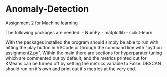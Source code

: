 # Anomaly-Detection
Assignment 2 for Machine learning

The following packages are needed:
    - NumPy
    - matplotlib
    - scikit-learn

With the packages installed the program should simply be able to run with hitting the play button in VSCode or through the command line with "python assignment2.py".
Within the main there are sections for hyperparater tuning which are commented out by default, and the metrics printed out for KMeans can be turned off by setting the metrics variable to False. DBSCAN should run on it's own and print out it's metrics at the very end.